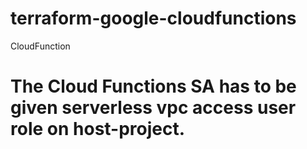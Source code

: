 # terraform-google-cloudfunctions
CloudFunction

# The Cloud Functions SA has to be given serverless vpc access user role on host-project.
